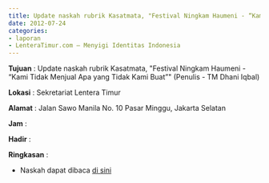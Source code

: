 ```yaml
---
title: Update naskah rubrik Kasatmata, "Festival Ningkam Haumeni - “Kami Tidak Menjual Apa yang Tidak Kami Buat”" (Penulis - TM Dhani Iqbal)
date: 2012-07-24
categories:
- laporan
- LenteraTimur.com – Menyigi Identitas Indonesia
---
```


**Tujuan** : Update naskah rubrik Kasatmata, "Festival Ningkam Haumeni - “Kami Tidak Menjual Apa yang Tidak Kami Buat”" (Penulis - TM Dhani Iqbal)

**Lokasi** : Sekretariat Lentera Timur 

**Alamat** : Jalan Sawo Manila No. 10 Pasar Minggu, Jakarta Selatan

**Jam** : 

**Hadir** :  


**Ringkasan** : 
* Naskah dapat dibaca [di sini](http://www.lenteratimur.com/2012/07/festival-ningkam-haumeni-%e2%80%9ckami-tidak-menjual-apa-yang-tidak-kami-buat%e2%80%9d/)

